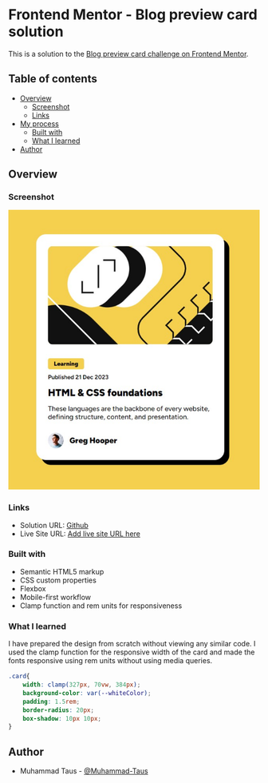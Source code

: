 # Frontend Mentor - Blog preview card solution

This is a solution to the [Blog preview card challenge on Frontend Mentor](https://www.frontendmentor.io/challenges/blog-preview-card-ckPaj01IcS). 

## Table of contents

- [Overview](#overview)
  - [Screenshot](#screenshot)
  - [Links](#links)
- [My process](#my-process)
  - [Built with](#built-with)
  - [What I learned](#what-i-learned)
- [Author](#author)


## Overview

### Screenshot

![](./assets/images/blog-preview-card-done.jpg)

### Links

- Solution URL: [Github](https://github.com/Muhammad-Taus/Front-End-Mentor-Blog-Preview-Card-)
- Live Site URL: [Add live site URL here](https://your-live-site-url.com)

### Built with

- Semantic HTML5 markup
- CSS custom properties
- Flexbox
- Mobile-first workflow
- Clamp function and rem units for responsiveness

### What I learned

I have prepared the design from scratch without viewing any similar code. I used the clamp function for the responsive width of the card and made the fonts responsive using rem units without using media queries.

```css
.card{
    width: clamp(327px, 70vw, 384px);
    background-color: var(--whiteColor);
    padding: 1.5rem;
    border-radius: 20px;
    box-shadow: 10px 10px;
}
```


## Author

- Muhammad Taus - [@Muhammad-Taus](https://www.frontendmentor.io/profile/Muhammad-Taus)